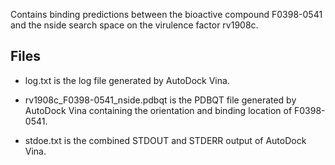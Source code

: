Contains binding predictions between the bioactive compound F0398-0541 and the nside search space on the virulence factor rv1908c.

## Files

- log.txt is the log file generated by AutoDock Vina.

- rv1908c_F0398-0541_nside.pdbqt is the PDBQT file generated by AutoDock Vina containing the orientation and binding location of F0398-0541.

- stdoe.txt is the combined STDOUT and STDERR output of AutoDock Vina.

